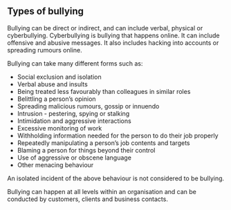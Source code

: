 ##  Types of bullying

Bullying can be direct or indirect, and can include verbal, physical or
cyberbullying. Cyberbullying is bullying that happens online. It can include
offensive and abusive messages. It also includes hacking into accounts or
spreading rumours online.

Bullying can take many different forms such as:

  * Social exclusion and isolation 
  * Verbal abuse and insults 
  * Being treated less favourably than colleagues in similar roles 
  * Belittling a person’s opinion 
  * Spreading malicious rumours, gossip or innuendo 
  * Intrusion - pestering, spying or stalking 
  * Intimidation and aggressive interactions 
  * Excessive monitoring of work 
  * Withholding information needed for the person to do their job properly 
  * Repeatedly manipulating a person’s job contents and targets 
  * Blaming a person for things beyond their control 
  * Use of aggressive or obscene language 
  * Other menacing behaviour 

An isolated incident of the above behaviour is not considered to be bullying.

Bullying can happen at all levels within an organisation and can be conducted
by customers, clients and business contacts.

